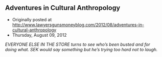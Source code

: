 ## Adventures in Cultural Anthropology

 * Originally posted at http://www.lawyersgunsmoneyblog.com/2012/08/adventures-in-cultural-anthropology
 * Thursday, August 09, 2012

_EVERYONE  ELSE IN THE STORE turns to see who’s been busted and for doing what. SEK would  say something but he’s trying too hard not to laugh._